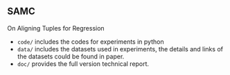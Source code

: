 ## SAMC

On Aligning Tuples for Regression

+ `code/` includes the codes for experiments in python
+ `data/` includes the datasets used in experiments, the details and links of the datasets could be found in paper.
+ `doc/` provides the full version technical report.

